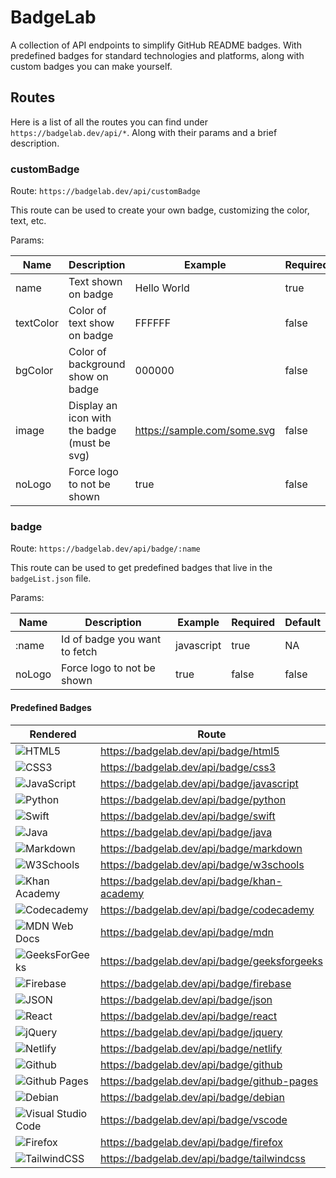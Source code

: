 # BadgeLab

A collection of API endpoints to simplify GitHub README badges. With predefined badges for standard technologies and platforms, along with custom badges you can make yourself.

## Routes

Here is a list of all the routes you can find under `https://badgelab.dev/api/*`. Along with their params and a brief description.

### customBadge

Route:
`https://badgelab.dev/api/customBadge`

This route can be used to create your own badge, customizing the color, text, etc.

Params:

| Name | Description | Example | Required | Default |
| ---- | ----------- | ------- | -------- | ------- |
| name | Text shown on badge | Hello World | true | NA |
| textColor | Color of text show on badge | FFFFFF | false | white |
| bgColor | Color of background show on badge | 000000 | false | black |
| image | Display an icon with the badge (must be svg) | <https://sample.com/some.svg> | false | "null" |
| noLogo | Force logo to not be shown | true | false | false |

### badge

Route:
`https://badgelab.dev/api/badge/:name`

This route can be used to get predefined badges that live in the `badgeList.json` file.

Params:

| Name | Description | Example | Required | Default |
| ---- | ----------- | ------- | -------- | ------- |
| :name | Id of badge you want to fetch | javascript | true | NA |
| noLogo | Force logo to not be shown | true | false | false |

#### Predefined Badges

| Rendered | Route |
| -------- | ----- |
| ![HTML5](https://badgelab.dev/api/badge/html5) | <https://badgelab.dev/api/badge/html5> |
| ![CSS3](https://badgelab.dev/api/badge/css3) | <https://badgelab.dev/api/badge/css3> |
| ![JavaScript](https://badgelab.dev/api/badge/javascript) | <https://badgelab.dev/api/badge/javascript> |
| ![Python](https://badgelab.dev/api/badge/python) | <https://badgelab.dev/api/badge/python> |
| ![Swift](https://badgelab.dev/api/badge/swift) | <https://badgelab.dev/api/badge/swift> |
| ![Java](https://badgelab.dev/api/badge/java) | <https://badgelab.dev/api/badge/java> |
| ![Markdown](https://badgelab.dev/api/badge/markdown) | <https://badgelab.dev/api/badge/markdown> |
| ![W3Schools](https://badgelab.dev/api/badge/w3schools) | <https://badgelab.dev/api/badge/w3schools> |
| ![Khan Academy](https://badgelab.dev/api/badge/khan-academy) | <https://badgelab.dev/api/badge/khan-academy> |
| ![Codecademy](https://badgelab.dev/api/badge/codecademy) | <https://badgelab.dev/api/badge/codecademy> |
| ![MDN Web Docs](https://badgelab.dev/api/badge/mdn) | <https://badgelab.dev/api/badge/mdn> |
| ![GeeksForGeeks](https://badgelab.dev/api/badge/geeksforgeeks) | <https://badgelab.dev/api/badge/geeksforgeeks> |
| ![Firebase](https://badgelab.dev/api/badge/firebase) | <https://badgelab.dev/api/badge/firebase> |
| ![JSON](https://badgelab.dev/api/badge/json) | <https://badgelab.dev/api/badge/json> |
| ![React](https://badgelab.dev/api/badge/react) | <https://badgelab.dev/api/badge/react> |
| ![jQuery](https://badgelab.dev/api/badge/jquery) | <https://badgelab.dev/api/badge/jquery> |
| ![Netlify](https://badgelab.dev/api/badge/netlify) | <https://badgelab.dev/api/badge/netlify> |
| ![Github](https://badgelab.dev/api/badge/github) | <https://badgelab.dev/api/badge/github> |
| ![Github Pages](https://badgelab.dev/api/badge/github-pages) | <https://badgelab.dev/api/badge/github-pages> |
| ![Debian](https://badgelab.dev/api/badge/debian) | <https://badgelab.dev/api/badge/debian> |
| ![Visual Studio Code](https://badgelab.dev/api/badge/vscode) | <https://badgelab.dev/api/badge/vscode> |
| ![Firefox](https://badgelab.dev/api/badge/firefox) | <https://badgelab.dev/api/badge/firefox> |
| ![TailwindCSS](https://badgelab.dev/api/badge/tailwindcss) | <https://badgelab.dev/api/badge/tailwindcss> |
